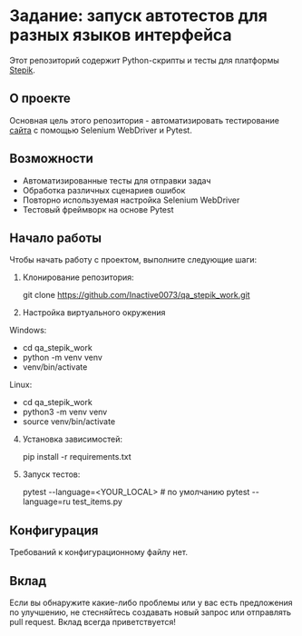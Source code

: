 # Задание: запуск автотестов для разных языков интерфейса

Этот репозиторий содержит Python-скрипты и тесты для платформы [Stepik](https://stepik.org/lesson/237240/step/10?unit=209628).

## О проекте

Основная цель этого репозитория - автоматизировать тестирование [сайта](http://selenium1py.pythonanywhere.com/es/catalogue/coders-at-work_207/) с помощью Selenium WebDriver и Pytest.

## Возможности

- Автоматизированные тесты для отправки задач
- Обработка различных сценариев ошибок
- Повторно используемая настройка Selenium WebDriver
- Тестовый фреймворк на основе Pytest

## Начало работы

Чтобы начать работу с проектом, выполните следующие шаги:

1. Клонирование репозитория:

   git clone https://github.com/Inactive0073/qa_stepik_work.git

2. Настройка виртуального окружения

Windows:
   - cd qa_stepik_work
   - python -m venv venv
   - venv/bin/activate
     
Linux:
   - cd qa_stepik_work
   - python3 -m venv venv
   - source venv/bin/activate

4. Установка зависимостей:

   pip install -r requirements.txt

5. Запуск тестов:

   pytest --language=<YOUR_LOCAL> # по умолчанию pytest --language=ru test_items.py

## Конфигурация

Требований к конфигурационному файлу нет.

## Вклад

Если вы обнаружите какие-либо проблемы или у вас есть предложения по улучшению, не стесняйтесь создавать новый запрос или отправлять pull request. Вклад всегда приветствуется!
